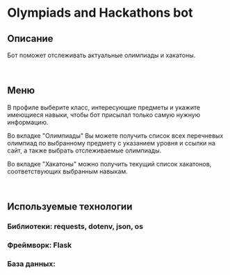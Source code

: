 # Olympiads and Hackathons bot
## Описание
<p>Бот поможет отслеживать актуальные олимпиады и хакатоны. </p>
<br>

## Меню
<p>В профиле выберите класс, интересующие предметы и укажите имеющиеся навыки, чтобы бот присылал только самую нужную информацию.</p>
<p>Во вкладке "Олимпиады" Вы можете получить список всех перечневых олимпиад по выбранному предмету с указанием уровня и ссылки на сайт, а также выбрать отслеживаемые олимпиады.</p>
<p>Во вкладке "Хакатоны" можно получить текущий список хакатонов, соответствующих выбранным навыкам.</p>
<br>

## Используемые технологии
### Библиотеки: requests, dotenv, json, os
### Фреймворк: Flask
### База данных: 